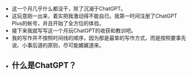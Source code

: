 - 这一个月几乎什么都没干，除了沉溺于ChatGPT。
- 这玩意刚一出来，着实把我激动得不能自已。我第一时间注册了ChatGPT Plus的帐号，并且开始了全方位的体验。
- 接下来我就写写这一个月玩ChatGPT的收获和教训吧。
- 我的写作并不按照时间线的顺序，因为那是最笨的写作方式，而是按照要事先说、小事后道的原则，尽可能娓娓道来。
- ## 什么是ChatGPT？
